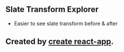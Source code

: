 ## Slate Transform Explorer
* Easier to see slate transform before & after

## Created by [create react-app](https://github.com/facebookincubator/create-react-app/blob/master/template/README.md).

